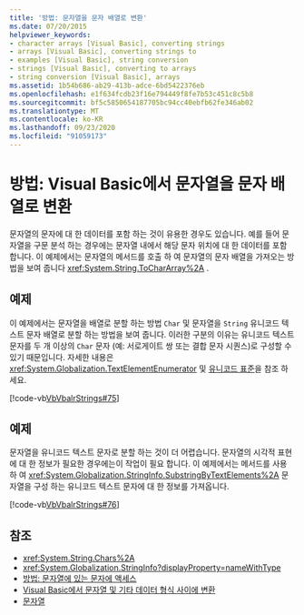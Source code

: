 ```yaml
---
title: '방법: 문자열을 문자 배열로 변환'
ms.date: 07/20/2015
helpviewer_keywords:
- character arrays [Visual Basic], converting strings
- arrays [Visual Basic], converting strings to
- examples [Visual Basic], string conversion
- strings [Visual Basic], converting to arrays
- string conversion [Visual Basic], arrays
ms.assetid: 1b54b686-ab29-413b-adce-6bd5422376eb
ms.openlocfilehash: e1f634fcdb23f16e794449f8fe7b53c451c8c5b8
ms.sourcegitcommit: bf5c5850654187705bc94cc40ebfb62fe346ab02
ms.translationtype: MT
ms.contentlocale: ko-KR
ms.lasthandoff: 09/23/2020
ms.locfileid: "91059173"
---
```

# <a name="how-to-convert-a-string-to-an-array-of-characters-in-visual-basic"></a>방법: Visual Basic에서 문자열을 문자 배열로 변환

문자열의 문자에 대 한 데이터를 포함 하는 것이 유용한 경우도 있습니다. 예를 들어 문자열을 구문 분석 하는 경우에는 문자열 내에서 해당 문자 위치에 대 한 데이터를 포함 합니다. 이 예제에서는 문자열의 메서드를 호출 하 여 문자열의 문자 배열을 가져오는 방법을 보여 줍니다 <xref:System.String.ToCharArray%2A> .  
  
## <a name="example"></a>예제  

 이 예제에서는 문자열을 배열로 분할 하는 방법 `Char` 및 문자열을 `String` 유니코드 텍스트 문자 배열로 분할 하는 방법을 보여 줍니다. 이러한 구분의 이유는 유니코드 텍스트 문자를 두 개 이상의 `Char` 문자 (예: 서로게이트 쌍 또는 결합 문자 시퀀스)로 구성할 수 있기 때문입니다. 자세한 내용은 <xref:System.Globalization.TextElementEnumerator> 및 [유니코드 표준](https://www.unicode.org/standard/standard.html)을 참조 하세요.  
  
 [!code-vb[VbVbalrStrings#75](~/samples/snippets/visualbasic/VS_Snippets_VBCSharp/VbVbalrStrings/VB/Class4.vb#75)]  
  
## <a name="example"></a>예제  

 문자열을 유니코드 텍스트 문자로 분할 하는 것이 더 어렵습니다. 문자열의 시각적 표현에 대 한 정보가 필요한 경우에는이 작업이 필요 합니다. 이 예제에서는 메서드를 사용 하 여 <xref:System.Globalization.StringInfo.SubstringByTextElements%2A> 문자열을 구성 하는 유니코드 텍스트 문자에 대 한 정보를 가져옵니다.  
  
 [!code-vb[VbVbalrStrings#76](~/samples/snippets/visualbasic/VS_Snippets_VBCSharp/VbVbalrStrings/VB/Class4.vb#76)]  
  
## <a name="see-also"></a>참조

- <xref:System.String.Chars%2A>
- <xref:System.Globalization.StringInfo?displayProperty=nameWithType>
- [방법: 문자열에 있는 문자에 액세스](how-to-access-characters-in-strings.md)
- [Visual Basic에서 문자열 및 기타 데이터 형식 사이에 변환](converting-between-strings-and-other-data-types.md)
- [문자열](index.md)
